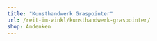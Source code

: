 ```yaml
---
title: "Kunsthandwerk Graspointer"
url: /reit-im-winkl/kunsthandwerk-graspointer/
shop: Andenken
---
```

